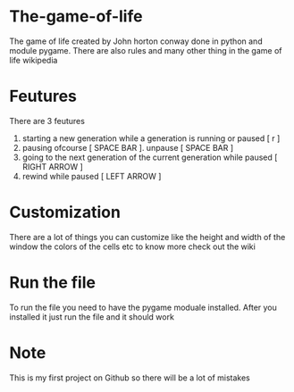 # The-game-of-life
The game of life created by John horton conway done in python and module pygame. There are also rules and many other thing in the game of life wikipedia

# Feutures
There are 3 feutures
1) starting a new generation while a generation is running or paused [ r ]
2) pausing ofcourse [ SPACE BAR ]. unpause [ SPACE BAR ] 
3) going to the next generation of the current generation while paused [ RIGHT ARROW ]
4) rewind while paused [ LEFT ARROW ]

# Customization
There are a lot of things you can customize like the height and width of the window the colors of the cells etc to know more check out the wiki

# Run the file
To run the file you need to have the pygame moduale installed. After you installed it just run the file and it should work 

# Note 
This is my first project on Github so there will be a lot of mistakes 

